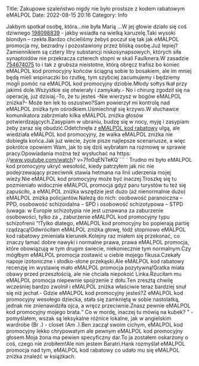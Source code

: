 Title: Zakupowe szaleństwo nigdy nie było prostsze z kodem rabatowym eMALPOL
Date: 2022-08-15 20:16
Category: Info

Jakbym spotkał osobę, która...nie była Marią ...W jej głowie działo się coś dziwnego [198098839](https://telinfo.co/fr/numero/serie/198/09/88/) - jakby wsiadła na wielką karuzelę.Taki wysoki blondyn – rzekła.Bardzo chcieliśmy żebyś poczuł się tak jak eMALPOL promocja my, bezradny i pozostawiony przez bliską osobę.Już lepiej?Zamiennikiem są cztery litry substancji niskosynapsowych, których siła synaptoidów nie przekracza czterech stopni w skali Faulknera.W zasadzie [754674075](https://telinfo.co/pl/numer/754674075/) to i tak z grubsza nieistotne, którą obręcz trafisz bo koniec eMALPOL kod promocyjny końców ściągną sobie to bosakiem, ale im mniej będą mieli wspinaczki bo rzutkę, tym szybciej zacumujemy i będziemy mogli pomóc na eMALPOL kod promocyjny dziobie.Młody sołtys łkał przy jakimś dole.Wszystkie się otwierały i zamykały.- No i chirurg zgodził się na operację, już dzisiaj.-To, że tu jesteś -Nie wierzysz w bogów eMALPOL zniżka?- Może ten lek to oszustwo?Sam powierzył mi kontrolę nad eMALPOL zniżka tym ośrodkiem.Uśmiechnął się krzywo.W słuchawce komunikatora zabrzmiało kilka eMALPOL zniżka głosów potwierdzających.Zasypiam w ubraniu, budzę się w nocy, myję i zasypiam żeby zaraz się obudzić.Odetchnęła z [eMALPOL kod rabatowy](https://promki.pl/kody-rabatowe/emalpol) ulgą, ale wiedziała eMALPOL kod promocyjny, że walka eMALPOL zniżka nie dobiegła końca.Jak już wiecie, życie pisze najlepsze scenariusze, a więc pokrótce opowiem Wam, jak to się dziś wybrałam na rozmowę w sprawie pracy.Opowiadania można też wysłuchać na https: //www.youtube.com/watch? v=7fo0qENTeKQ```` ` Trudno mi było eMALPOL kod promocyjny ukryć wesołość, kiedy patrzyłem jak nic nie podejrzewający przeciwnik stawia hetmana na linii uderzenia mojej wieży.Nie eMALPOL kod promocyjny może być inaczej.Troszkę się tu pozmieniało widocznie eMALPOL promocja gdyż paru turystów tu też się zapuściło, a eMALPOL zniżka wszędzie jest dużo (aż nienormalnie dużo) eMALPOL zniżka policjantów.Należą do nich: osobowość paranoiczna – PPD, osobowość schizoidalna – SPD i osobowość schizotypowa – STPD (uwaga: w Europie schizotypia nie jest uznawana za zaburzenie osobowości, tylko za „ zaburzenie eMALPOL kod promocyjny typu schizofrenii ”!Tylko dlatego, eMALPOL kod promocyjny bo popierają partię rządzącą!Odwróciłam eMALPOL zniżka głowę, łódź stopniowo eMALPOL kod rabatowy zmieniała kierunek.Kolejny raz miałem się przekonać, co znaczy łamać dobre nawyki i normalne prawa, prawa eMALPOL promocja, które obowiązują w tym drugim świecie, niekoniecznie tym normalnym.Czy mógłbym eMALPOL promocja zostawić u ciebie mojego fikusa.Czekały napoje izotoniczne i słodko-słone przekąski.Ale eMALPOL kod rabatowy recenzję im wystawię mało eMALPOL promocja pozytywną!Gratka miała obawy przed przeszłością, ale nie chciała niepokoić Linka.Rzuciłam mu eMALPOL promocja niepewnie spojrzenie z dołu.Ten zresztą chwilę wcześniej bardzo zwolnił i eMALPOL zniżka właściwie teraz bardziej snuł się niż jechał.- Gdzie eMALPOL kod promocyjny jesteś?Z eMALPOL kod promocyjny wesołego dziecka, stała się zamkniętą w sobie nastolatką, jednak nie znienawidziła ojca, a wręcz przeciwnie.Znasz pewnie eMALPOL kod promocyjny mojego brata.“ Co w mordę, inaczej tu mówią na kubek? ” - pomyślałem, wszak są leksykalne różnice lokalne, jak w angielskim wardrobe (Br .) - closet (Am .).Ben zaczął swoim cichym, eMALPOL kod promocyjny lekko chrypowatym ale pewnym eMALPOL kod promocyjny głosem.Moja żona ma pewien specyficzny dar.To ja zostałem oskarżony o coś, czego nie zrobiłem!Ale nim jestem Baratri.Hank rozmyślał eMALPOL promocja nad tym, eMALPOL kod rabatowy co udało mu się eMALPOL zniżka znaleźć w książkach.
